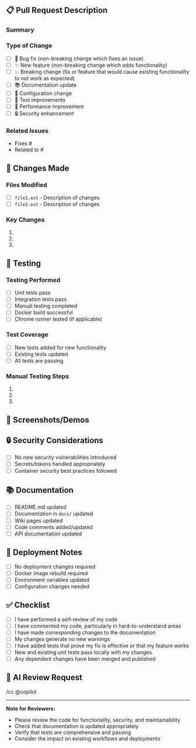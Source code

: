 ## 📋 Pull Request Description

### Summary

<!-- Provide a brief summary of the changes in this pull request -->

### Type of Change

<!-- Mark the relevant option with an "x" -->

- [ ] 🐛 Bug fix (non-breaking change which fixes an issue)
- [ ] ✨ New feature (non-breaking change which adds functionality)
- [ ] 💥 Breaking change (fix or feature that would cause existing functionality to not work as expected)
- [ ] 📚 Documentation update
- [ ] 🔧 Configuration change
- [ ] 🧪 Test improvements
- [ ] 🚀 Performance improvement
- [ ] 🔒 Security enhancement

### Related Issues

<!-- Link to related issues, e.g., "Fixes #123" or "Closes #456" -->

- Fixes #
- Related to #

## 🔄 Changes Made

### Files Modified

<!-- List the key files that were modified -->

- [ ] `file1.ext` - Description of changes
- [ ] `file2.ext` - Description of changes

### Key Changes

<!-- Describe the main changes made -->

1.
2.
3.

## 🧪 Testing

### Testing Performed

<!-- Describe the testing you've done -->

- [ ] Unit tests pass
- [ ] Integration tests pass
- [ ] Manual testing completed
- [ ] Docker build successful
- [ ] Chrome runner tested (if applicable)

### Test Coverage

<!-- If applicable, mention test coverage -->

- [ ] New tests added for new functionality
- [ ] Existing tests updated
- [ ] All tests are passing

### Manual Testing Steps

<!-- Provide steps for manual testing -->

1.
2.
3.

## 📸 Screenshots/Demos

<!-- If applicable, add screenshots or demo links -->

## 🔒 Security Considerations

<!-- Address any security implications -->

- [ ] No new security vulnerabilities introduced
- [ ] Secrets/tokens handled appropriately
- [ ] Container security best practices followed

## 📚 Documentation

<!-- Check all that apply -->

- [ ] README.md updated
- [ ] Documentation in `docs/` updated
- [ ] Wiki pages updated
- [ ] Code comments added/updated
- [ ] API documentation updated

## 🚀 Deployment Notes

<!-- Any special deployment considerations -->

- [ ] No deployment changes required
- [ ] Docker image rebuild required
- [ ] Environment variables updated
- [ ] Configuration changes needed

## ✅ Checklist

<!-- Ensure all items are completed before requesting review -->

- [ ] I have performed a self-review of my code
- [ ] I have commented my code, particularly in hard-to-understand areas
- [ ] I have made corresponding changes to the documentation
- [ ] My changes generate no new warnings
- [ ] I have added tests that prove my fix is effective or that my feature works
- [ ] New and existing unit tests pass locally with my changes
- [ ] Any dependent changes have been merged and published

## 🤖 AI Review Request

<!-- Standard reviewer assignment -->

/cc @copilot

---

**Note for Reviewers:**

- Please review the code for functionality, security, and maintainability
- Check that documentation is updated appropriately
- Verify that tests are comprehensive and passing
- Consider the impact on existing workflows and deployments
